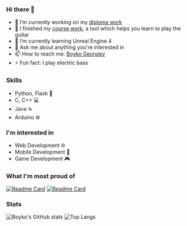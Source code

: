 ### Hi there 👋

<!--
**Boyko03/Boyko03** is a ✨ _special_ ✨ repository because its `README.md` (this file) appears on your GitHub profile.

Here are some ideas to get you started:
- 👯 I’m looking to collaborate on ...
- 🤔 I’m looking for help with ...
- 😄 Pronouns: ... 
-->
- 🔭 I’m currently working on my [diploma work](https://github.com/Boyko03/snow)
- 🎸 I finished my [course work](https://github.com/Boyko03/guitar_project), a tool which helps you learn to play the guitar
- 🌱 I’m currently learning Unreal Engine 4
- 💬 Ask me about anything you're interested in
- 📫 How to reach me: [Boyko Georgiev](https://www.linkedin.com/in/boyko-georgiev/)
- ⚡ Fun fact: I play electric bass

### Skills
- Python, Flask 🐍
- C, C++ 💻
- Java ☕
- Arduino ⚙️

### I'm interested in
- Web Development 🌐
- Mobile Development 📱
- Game Development 🎮

### What I'm most proud of
[![Readme Card](https://github-readme-stats.vercel.app/api/pin/?username=Boyko03&repo=snow&theme=chartreuse-dark)](https://github.com/Boyko03/snow)
[![Readme Card](https://github-readme-stats.vercel.app/api/pin/?username=Boyko03&repo=guitar-master&theme=chartreuse-dark)](https://github.com/Boyko03/guitar_project)

### Stats
![Boyko's GitHub stats](https://github-readme-stats.vercel.app/api?username=Boyko03&count_private=true&show_icons=true&theme=chartreuse-dark)
![Top Langs](https://github-readme-stats.vercel.app/api/top-langs/?username=Boyko03&layout=compact&theme=chartreuse-dark)
